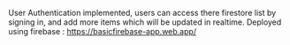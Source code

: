 User Authentication implemented, users can access there firestore list by signing in, and add more items which will be updated in realtime.
Deployed using firebase : https://basicfirebase-app.web.app/
